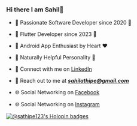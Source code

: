 ### Hi there  I am Sahil👋

- 🚀 Passionate Software Developer since 2020 🚀

- 🔷 Flutter Developer since 2023 🔷

- 📱 Android App Enthusiast by Heart ❤️

- 🙌 Naturally Helpful Personality 🙌

- 🤝 Connect with me on [LinkedIn][1]

- 📧 Reach out to me at ***sahilathipe@gmail.com***

- 🌐 Social Networking on [Facebook][2]

- 🌐 Social Networking on [Instagram][3]
 
[![@sathipe123's Holopin badges](https://holopin.me/sathipe123)](https://holopin.io/@sathipe123)

[1]: https://www.linkedin.com/in/sahil-thipe/
[2]: https://www.facebook.com/sahil.thipe/
[3]: https://www.instagram.com/06_sat/
<!--
**sathipe123/sathipe123** is a ✨ _special_ ✨ repository because its `README.md` (this file) appears on your GitHub profile.

Here are some ideas to get you started:

- 🔭 I’m currently working on ...
- 🌱 I’m currently learning ...
- 👯 I’m looking to collaborate on ...
- 🤔 I’m looking for help with ...
- 💬 Ask me about ...
- 📫 How to reach me: ...
- 😄 Pronouns: ...
- ⚡ Fun fact: ...
-->
